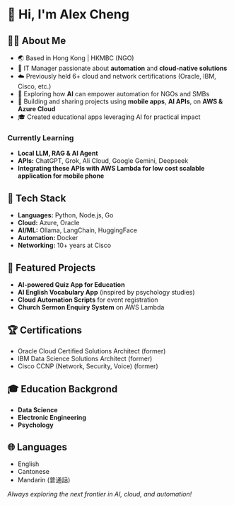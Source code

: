 # 👋 Hi, I'm Alex Cheng

## 🧑‍💻 About Me

- 🌏 Based in Hong Kong | HKMBC (NGO)
- 💼 IT Manager passionate about **automation** and **cloud-native solutions**
- ☁️ Previously held 6+ cloud and network certifications (Oracle, IBM, Cisco, etc.)
- 🤖 Exploring how **AI** can empower automation for NGOs and SMBs
- 📱 Building and sharing projects using **mobile apps**, **AI APIs**, on **AWS & Azure Cloud**
- 🎓 Created educational apps leveraging AI for practical impact

### Currently Learning
- **Local LLM, RAG & AI Agent**
- **APIs:** ChatGPT, Grok, Ali Cloud, Google Gemini, Deepseek
- **Integrating these APIs with AWS Lambda for low cost scalable application for mobile phone**


## 🚀 Tech Stack

- **Languages:** Python, Node.js, Go
- **Cloud:** Azure, Oracle
- **AI/ML:** Ollama, LangChain, HuggingFace
- **Automation:** Docker
- **Networking:** 10+ years at Cisco


## 📂 Featured Projects

- **AI-powered Quiz App for Education**
- **AI English Vocabulary App** (inspired by psychology studies)
- **Cloud Automation Scripts** for event registration
- **Church Sermon Enquiry System** on AWS Lambda


## 🏆 Certifications

- Oracle Cloud Certified Solutions Architect (former)
- IBM Data Science Solutions Architect (former)
- Cisco CCNP (Network, Security, Voice) (former)


## 🎓 Education Backgrond

- **Data Science**
- **Electronic Engineering**
- **Psychology**

## 🌐 Languages

- English
- Cantonese
- Mandarin (普通話)


*Always exploring the next frontier in AI, cloud, and automation!*
